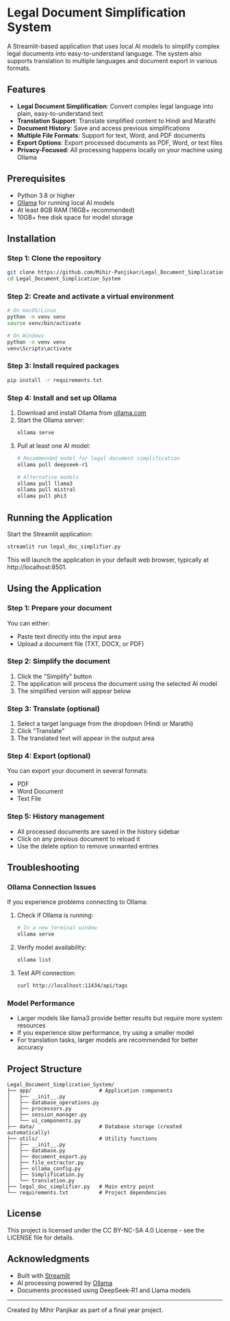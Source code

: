 # Legal Document Simplification System

A Streamlit-based application that uses local AI models to simplify complex legal documents into easy-to-understand language. The system also supports translation to multiple languages and document export in various formats.

## Features

- **Legal Document Simplification**: Convert complex legal language into plain, easy-to-understand text
- **Translation Support**: Translate simplified content to Hindi and Marathi
- **Document History**: Save and access previous simplifications
- **Multiple File Formats**: Support for text, Word, and PDF documents
- **Export Options**: Export processed documents as PDF, Word, or text files
- **Privacy-Focused**: All processing happens locally on your machine using Ollama

## Prerequisites

- Python 3.8 or higher
- [Ollama](https://ollama.com) for running local AI models
- At least 8GB RAM (16GB+ recommended)
- 10GB+ free disk space for model storage

## Installation

### Step 1: Clone the repository

```bash
git clone https://github.com/Mihir-Panjikar/Legal_Document_Simplication_System.git
cd Legal_Document_Simplication_System
```

### Step 2: Create and activate a virtual environment

```bash
# On macOS/Linux
python -m venv venv
source venv/bin/activate

# On Windows
python -m venv venv
venv\Scripts\activate
```

### Step 3: Install required packages

```bash
pip install -r requirements.txt
```

### Step 4: Install and set up Ollama

1. Download and install Ollama from [ollama.com](https://ollama.com)
2. Start the Ollama server:
   ```bash
   ollama serve
   ```
3. Pull at least one AI model:
   ```bash
   # Recommended model for legal document simplification
   ollama pull deepseek-r1
   
   # Alternative models
   ollama pull llama3
   ollama pull mistral
   ollama pull phi3
   ```

## Running the Application

Start the Streamlit application:

```bash
streamlit run legal_doc_simplifier.py
```

This will launch the application in your default web browser, typically at http://localhost:8501.

## Using the Application

### Step 1: Prepare your document

You can either:
- Paste text directly into the input area
- Upload a document file (TXT, DOCX, or PDF)

### Step 2: Simplify the document

1. Click the "Simplify" button
2. The application will process the document using the selected AI model
3. The simplified version will appear below

### Step 3: Translate (optional)

1. Select a target language from the dropdown (Hindi or Marathi)
2. Click "Translate"
3. The translated text will appear in the output area

### Step 4: Export (optional)

You can export your document in several formats:
- PDF
- Word Document
- Text File

### Step 5: History management

- All processed documents are saved in the history sidebar
- Click on any previous document to reload it
- Use the delete option to remove unwanted entries

## Troubleshooting

### Ollama Connection Issues

If you experience problems connecting to Ollama:

1. Check if Ollama is running:
   ```bash
   # In a new terminal window
   ollama serve
   ```

2. Verify model availability:
   ```bash
   ollama list
   ```

3. Test API connection:
   ```bash
   curl http://localhost:11434/api/tags
   ```

### Model Performance

- Larger models like llama3 provide better results but require more system resources
- If you experience slow performance, try using a smaller model
- For translation tasks, larger models are recommended for better accuracy

## Project Structure

```
Legal_Document_Simplication_System/
├── app/                      # Application components
│   ├── __init__.py
│   ├── database_operations.py
│   ├── processors.py
│   ├── session_manager.py
│   └── ui_components.py
├── data/                     # Database storage (created automatically)
├── utils/                    # Utility functions
│   ├── __init__.py
│   ├── database.py
│   ├── document_export.py
│   ├── file_extractor.py
│   ├── ollama_config.py
│   ├── Simplification.py
│   └── translation.py
├── legal_doc_simplifier.py   # Main entry point
└── requirements.txt          # Project dependencies
```

## License

This project is licensed under the CC BY-NC-SA 4.0 License - see the LICENSE file for details.

## Acknowledgments

- Built with [Streamlit](https://streamlit.io/)
- AI processing powered by [Ollama](https://ollama.com)
- Documents processed using DeepSeek-R1 and Llama models

---

Created by Mihir Panjikar as part of a final year project.
